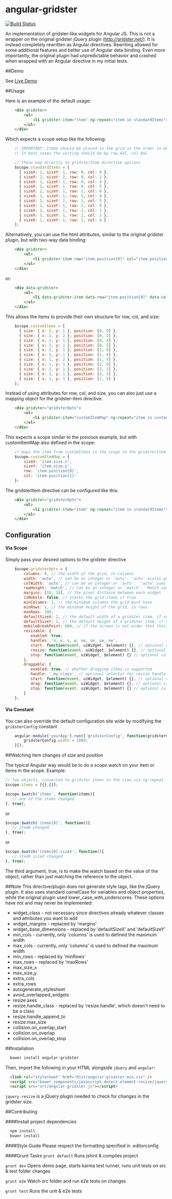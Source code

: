 angular-gridster
================
[![Build Status](https://travis-ci.org/ManifestWebDesign/angular-gridster.svg)](https://travis-ci.org/ManifestWebDesign/angular-gridster)

An implementation of gridster-like widgets for Angular JS.  This is not a wrapper on the original gridster jQuery plugin (http://gridster.net/).  It is instead completely rewritten as Angular directives.  Rewriting allowed for some additional features and better use of Angular data binding.  Even more importantly, the original plugin had unpredictable behavior and crashed when wrapped with an Angular directive in my initial tests.

##Demo

See <a href="https://rawgit.com/ManifestWebDesign/angular-gridster/master/index.html">Live Demo</a>

##Usage

Here is an example of the default usage:
```HTML
    <div gridster>
    	<ul>
    		<li gridster-item="item" ng-repeat="item in standardItems"></li>
    	</ul>
    </div>
```
Which expects a scope setup like the following:
``` JavaScript
    // IMPORTANT: Items should be placed in the grid in the order in which they should appear.
    // In most cases the sorting should be by row ASC, col ASC

    // these map directly to gridsterItem directive options
    $scope.standardItems = [
      { sizeX: 2, sizeY: 1, row: 0, col: 0 },
      { sizeX: 2, sizeY: 2, row: 0, col: 2 },
      { sizeX: 1, sizeY: 1, row: 0, col: 4 },
      { sizeX: 1, sizeY: 1, row: 0, col: 5 },
      { sizeX: 2, sizeY: 1, row: 1, col: 0 },
      { sizeX: 1, sizeY: 1, row: 1, col: 4 },
      { sizeX: 1, sizeY: 2, row: 1, col: 5 },
      { sizeX: 1, sizeY: 1, row: 2, col: 0 },
      { sizeX: 2, sizeY: 1, row: 2, col: 1 },
      { sizeX: 1, sizeY: 1, row: 2, col: 3 },
      { sizeX: 1, sizeY: 1, row: 2, col: 4 }
    ];
```
Alternatively, you can use the html attributes, similar to the original gridster plugin, but with two-way data binding:
```HTML
    <div gridster>
    	<ul>
    		<li gridster-item row="item.position[0]" col="item.position[1]" size-x="item.size.x" size-y="item.size.y" ng-repeat="item in customItems"></li>
    	</ul>
    </div>
```
or:
```HTML
    <div data-gridster>
    	<ul>
    		<li data-gridster-item data-row="item.position[0]" data-col="item.position[1]" data-sizex="item.size.x" data-sizey="item.size.y" ng-repeat="item in customItems"></li>
    	</ul>
    </div>
```
This allows the items to provide their own structure for row, col, and size:
```JavaScript
    $scope.customItems = [
      { size: { x: 2, y: 1 }, position: [0, 0] },
      { size: { x: 2, y: 2 }, position: [0, 2] },
      { size: { x: 1, y: 1 }, position: [0, 4] },
      { size: { x: 1, y: 1 }, position: [0, 5] },
      { size: { x: 2, y: 1 }, position: [1, 0] },
      { size: { x: 1, y: 1 }, position: [1, 4] },
      { size: { x: 1, y: 2 }, position: [1, 5] },
      { size: { x: 1, y: 1 }, position: [2, 0] },
      { size: { x: 2, y: 1 }, position: [2, 1] },
      { size: { x: 1, y: 1 }, position: [2, 3] },
      { size: { x: 1, y: 1 }, position: [2, 4] }
    ];
```
Instead of using attributes for row, col, and size, you can also just use a mapping object for the gridster-item directive:
```HTML
    <div gridster="gridsterOpts">
    	<ul>
    		<li gridster-item="customItemMap" ng-repeat="item in customItems"></li>
    	</ul>
    </div>
```
This expects a scope similar to the previous example, but with customItemMap also defined in the scope:
```JavaScript
    // maps the item from customItems in the scope to the gridsterItem options
    $scope.customItemMap = {
        sizeX: 'item.size.x',
        sizeY: 'item.size.y',
        row: 'item.position[0]',
        col: 'item.position[1]'
    };
```
The gridsterItem directive can be configured like this:
```HTML
    <div gridster="gridsterOpts">
        <ul>
            <li gridster-item="item" ng-repeat="item in standardItems"></li>
        </ul>
    </div>
```

## Configuration

#### Via Scope
Simply pass your desired options to the gridster directive

```JavaScript
    $scope.gridsterOpts = {
		columns: 6, // the width of the grid, in columns
		width: 'auto', // can be an integer or 'auto'. 'auto' scales gridster to be the full width of its containing element
		colWidth: 'auto', // can be an integer or 'auto'.  'auto' uses the pixel width of the element divided by 'columns'
		rowHeight: 'match', // can be an integer or 'match'.  Match uses the colWidth, giving you square widgets.
		margins: [10, 10], // the pixel distance between each widget
		isMobile: false, // stacks the grid items if true
		minColumns: 1, // the minimum columns the grid must have
		minRows: 2, // the minimum height of the grid, in rows
		maxRows: 100,
		defaultSizeX: 2, // the default width of a gridster item, if not specifed
		defaultSizeY: 1, // the default height of a gridster item, if not specified
		mobileBreakPoint: 600, // if the screen is not wider that this, remove the grid layout and stack the items
		resizable: {
		   enabled: true,
		   handles: 'n, e, s, w, ne, se, sw, nw',
		   start: function(event, uiWidget, $element) {}, // optional callback fired when resize is started,
		   resize: function(event, uiWidget, $element) {}, // optional callback fired when item is resized,
		   stop: function(event, uiWidget, $element) {} // optional callback fired when item is finished resizing
		},
		draggable: {
		   enabled: true, // whether dragging items is supported
		   handle: '.my-class', // optional selector for resize handle
		   start: function(event, uiWidget, $element) {}, // optional callback fired when drag is started,
		   drag: function(event, uiWidget, $element) {}, // optional callback fired when item is moved,
		   stop: function(event, uiWidget, $element) {} // optional callback fired when item is finished dragging
		}
    };
```


#### Via Constant
You can also override the default configuration site wide by modifying the ```gridsterConfig``` constant

```js
	angular.module('yourApp').run(['gridsterConfig', function(gridsterConfig) {
		gridsterConfig.width = 1000;
	}]);
```

##Watching item changes of size and position

The typical Angular way would be to do a $scope.$watch on your item or items in the scope.  Example:

```JavaScript
// two objects, converted to gridster items in the view via ng-repeat
$scope.items = [{},{}];

$scope.$watch('items', function(items){
   // one of the items changed
}, true);
```

or

```JavaScript
$scope.$watch('items[0]', function(){
   // item0 changed
}, true);
```

or

```JavaScript
$scope.$watch('items[0].sizeX', function(){
   // item0 sizeX changed
}, true);
```

The third argument, true, is to make the watch based on the value of the object, rather than just matching the reference to the object.


##Note
This directive/plugin does not generate style tags, like the jQuery plugin.  It also uses standard camalCase for variables and object properties, while the original plugin used lower\_case\_with_underscores.  These options have not and may never be implemented:

* widget_class - not necessary since directives already whatever classes and attributes you want to add
* widget_margins - replaced by 'margins'
* widget\_base\_dimensions - replaced by 'defaultSizeX' and 'defaultSizeY'
* min_cols - currently, only 'columns' is used to defined the maximum width
* max_cols - currently, only 'columns' is used to defined the maximum width
* min_rows - replaced by 'minRows'
* max_rows - replaced by 'maxRows'
* max\_size\_x
* max\_size\_y
* extra_cols
* extra_rows
* autogenerate_stylesheet
* avoid\_overlapped\_widgets
* resize.axes
* resize.handle_class - replaced by 'resize.handle', which doesn't need to be a class
* resize.handle\_append\_to
* resize.max_size
* collision.on\_overlap\_start
* collision.on_overlap
* collision.on\_overlap\_stop

##Installation

```bash
  bower install angular-gridster
```

Then, import the following in your HTML alongside `jQuery` and `angular`:
```html
  <link rel="stylesheet" href="dist/angular-gridster.min.css" />
  <script src="bower_components/javascript-detect-element-resize/jquery.resize.js"></script>
  <script src="src/angular-gridster.js"></script>
```

`jquery.resize` is a jQuery plugin needed to check for changes in the gridster size.

##Contributing

####Install project dependencies
```bash
  npm install
  bower install
```

####Style Guide
Please respect the formatting specified in .editorconfig

####Grunt Tasks
```grunt default``` Runs jshint & compiles project

```grunt dev``` Opens demo page, starts karma test runner, runs unit tests on src & test folder changes

```grunt e2e``` Watch src folder and run e2e tests on changes

```grunt test``` Runs the unit & e2e tests
